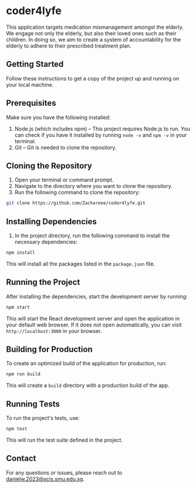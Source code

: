 # coder4lyfe

This application targets medication mismanagement amongst the elderly. We engage not only the elderly, but also their loved ones such as their children. In doing so, we aim to create a system of accountability for the elderly to adhere to their prescribed treatment plan.

## Getting Started
Follow these instructions to get a copy of the project up and running on your local machine.

## Prerequisites
Make sure you have the following installed:

1. Node.js (which includes npm) – This project requires Node.js to run. You can check if you have it installed by running `node -v` and `npm -v` in your terminal.
2. Git – Git is needed to clone the repository.
   
## Cloning the Repository
1. Open your terminal or command prompt.
2. Navigate to the directory where you want to clone the repository.
3. Run the following command to clone the repository:

```sh
git clone https://github.com/Zachareee/coder4lyfe.git
```

## Installing Dependencies
1. In the project directory, run the following command to install the necessary dependencies:

```sh
npm install
```
This will install all the packages listed in the `package.json` file.

## Running the Project
After installing the dependencies, start the development server by running:

```sh
npm start
```

This will start the React development server and open the application in your default web browser. If it does not open automatically, you can visit `http://localhost:3000` in your browser.

## Building for Production
To create an optimized build of the application for production, run:

```sh
npm run build
```

This will create a `build` directory with a production build of the app.

## Running Tests
To run the project's tests, use:

```sh
npm test
```

This will run the test suite defined in the project.

## Contact
For any questions or issues, please reach out to danielw.2023@scis.smu.edu.sg.

